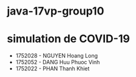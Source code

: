 # java-17vp-group10
# simulation de COVID-19

* 1752028 - NGUYEN Hoang Long
* 1752052 - DANG Huu Phuoc Vinh
* 1752022 - PHAN Thanh Khiet 	
